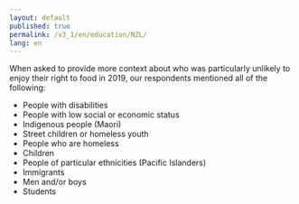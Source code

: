 ```yaml
---
layout: default
published: true
permalink: /v3_1/en/education/NZL/
lang: en
---
```

When asked to provide more context about who was particularly unlikely to enjoy their right to food in 2019, our respondents mentioned all of the following:

-	People with disabilities 
-	People with low social or economic status
-	Indigenous people (Maori)
-	Street children or homeless youth
-	People who are homeless
-	Children
-	People of particular ethnicities (Pacific Islanders)
-	Immigrants 
-	Men and/or boys
-	Students 



